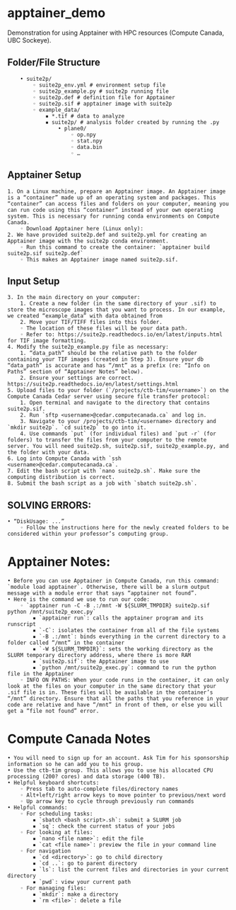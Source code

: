 # apptainer_demo
Demonstration for using Apptainer with HPC resources (Compute Canada, UBC Sockeye).

## Folder/File Structure
```
    • suite2p/ 
        ◦ suite2p_env.yml # environment setup file
        ◦ suite2p_example.py # suite2p running file
        ◦ suite2p.def # definition file for Apptainer
        ◦ suite2p.sif # apptainer image with suite2p
        ◦ example_data/
            ▪ *.tif # data to analyze
            ▪ suite2p/ # analysis folder created by running the .py
                • plane0/
                    ◦ op.npy
                    ◦ stat.npy
                    ◦ data.bin
                    ◦ …
```
## Apptainer Setup
    1. On a Linux machine, prepare an Apptainer image. An Apptainer image is a “container” made up of an operating system and packages. This “container” can access files and folders on your computer, meaning you can run code using this “container” instead of your own operating system. This is necessary for running conda environments on Compute Canada.
        ◦ Download Apptainer here (Linux only):
    2. We have provided suite2p.def and suite2p.yml for creating an Apptainer image with the suite2p conda environment.
        ◦ Run this command to create the container: `apptainer build suite2p.sif suite2p.def`
        ◦ This makes an Apptainer image named suite2p.sif.

## Input Setup
    3. In the main directory on your computer:
        1. Create a new folder (in the same directory of your .sif) to store the microscope images that you want to process. In our example, we created “example_data” with data obtained from 
        2. Move your TIF/TIFF files into this folder.
        ◦ The location of these files will be your data path.
        ◦ Refer to: https://suite2p.readthedocs.io/en/latest/inputs.html for TIF image formatting.
    4. Modify the suite2p_example.py file as necessary:
        1. “data_path” should be the relative path to the folder containing your TIF images (created in Step 3). Ensure your db “data_path” is accurate and has “/mnt” as a prefix (re: “Info on Paths” section of “Apptainer Notes” below).
        2. Ensure your settings are correct. https://suite2p.readthedocs.io/en/latest/settings.html 
    5. Upload files to your folder (`/projects/ctb-tim/<username>`) on the Compute Canada Cedar server using secure file transfer protocol: 
        1. Open terminal and navigate to the directory that contains suite2p.sif.
        2. Run `sftp <username>@cedar.computecanada.ca` and log in.
        3. Navigate to your /projects/ctb-tim/<username> directory and `mkdir suite2p`. `cd suite2p` to go into it.
        4. Use commands `put` (for individual files) and `put -r` (for folders) to transfer the files from your computer to the remote server. You will need suite2p.sh, suite2p.sif, suite2p_example.py, and the folder with your data.
    6. Log into Compute Canada with `ssh <username>@cedar.computecanada.ca`.
    7. Edit the bash script with `nano suite2p.sh`. Make sure the computing distribution is correct.
    8. Submit the bash script as a job with `sbatch suite2p.sh`.

## SOLVING ERRORS:
    • “DiskUsage: ...”
        ◦ Follow the instructions here for the newly created folders to be considered within your professor’s computing group. 

# Apptainer Notes:
    • Before you can use Apptainer in Compute Canada, run this command: `module load apptainer`. Otherwise, there will be a slurm output message with a module error that says “apptainer not found”.
    • Here is the command we use to run our code:
        ◦ `apptainer run -C -B .:/mnt -W ${SLURM_TMPDIR} suite2p.sif python /mnt/suite2p_exec.py`
            ▪ `apptainer run`: calls the apptainer program and its runscript
            ▪ `-C`: isolates the container from all of the file systems
            ▪ `-B .:/mnt`: binds everything in the current directory to a folder called “/mnt” in the container
            ▪ `-W ${SLURM_TMPDIR}`: sets the working directory as the SLURM temporary directory address, where there is more RAM
            ▪ `suite2p.sif`: the Apptainer image to use
            ▪ `python /mnt/suite2p_exec.py`: command to run the python file in the Apptainer
        ◦ INFO ON PATHS: When your code runs in the container, it can only look at the files on your computer in the same directory that your .sif file is in. These files will be available in the container’s “/mnt” directory. Ensure that all the paths that you reference in your code are relative and have “/mnt” in front of them, or else you will get a “file not found” error.

# Compute Canada Notes
    • You will need to sign up for an account. Ask Tim for his sponsorship information so he can add you to his group.
    • Use the ctb-tim group. This allows you to use his allocated CPU processing (200? cores) and data storage (400 TB).
    • Helpful keyboard shortcuts:
        ◦ Press tab to auto-complete files/directory names
        ◦ Alt+left/right arrow keys to move pointer to previous/next word
        ◦ Up arrow key to cycle through previously run commands
    • Helpful commands:
        ◦ For scheduling tasks:
            ▪ `sbatch <bash script>.sh`: submit a SLURM job
            ▪ `sq`: check the current status of your jobs
        ◦ For looking at files:
            ▪ `nano <file name>`: edit the file
            ▪ `cat <file name>`: preview the file in your command line
        ◦ For navigation
            ▪ `cd <directory>`: go to child directory
            ▪ `cd ..`: go to parent directory
            ▪ `ls`: list the current files and directories in your current directory
            ▪ `pwd`: view your current path
        ◦ For managing files:
            ▪ `mkdir`: make a directory
            ▪ `rm <file>`: delete a file

